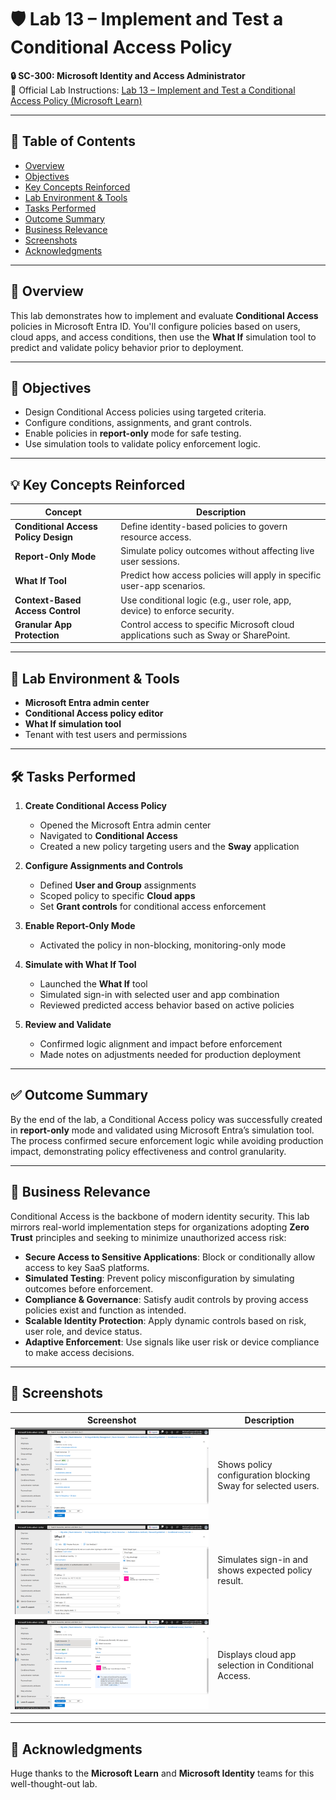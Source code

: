 # 🛡️ Lab 13 – Implement and Test a Conditional Access Policy  
**🔒 SC-300: Microsoft Identity and Access Administrator**  
📄 Official Lab Instructions: [Lab 13 – Implement and Test a Conditional Access Policy (Microsoft Learn)](https://microsoftlearning.github.io/SC-300-Identity-and-Access-Administrator/Instructions/Labs/Lab_13_ImplementAndTestAConditionalAccessPolicy.html)

---

## 📑 Table of Contents

- [Overview](#overview)
- [Objectives](#objectives)
- [Key Concepts Reinforced](#key-concepts-reinforced)
- [Lab Environment & Tools](#lab-environment--tools)
- [Tasks Performed](#tasks-performed)
- [Outcome Summary](#outcome-summary)
- [Business Relevance](#business-relevance)
- [Screenshots](#screenshots)
- [Acknowledgments](#acknowledgments)

---

## 🧭 Overview

This lab demonstrates how to implement and evaluate **Conditional Access** policies in Microsoft Entra ID. You'll configure policies based on users, cloud apps, and access conditions, then use the **What If** simulation tool to predict and validate policy behavior prior to deployment.

---

## 🎯 Objectives

- Design Conditional Access policies using targeted criteria.
- Configure conditions, assignments, and grant controls.
- Enable policies in **report-only** mode for safe testing.
- Use simulation tools to validate policy enforcement logic.

---

## 💡 Key Concepts Reinforced

| Concept                                 | Description                                                                                  |
| -------------------------------------- | -------------------------------------------------------------------------------------------- |
| **Conditional Access Policy Design**   | Define identity-based policies to govern resource access.                                    |
| **Report-Only Mode**                   | Simulate policy outcomes without affecting live user sessions.                              |
| **What If Tool**                       | Predict how access policies will apply in specific user-app scenarios.                       |
| **Context-Based Access Control**       | Use conditional logic (e.g., user role, app, device) to enforce security.                    |
| **Granular App Protection**            | Control access to specific Microsoft cloud applications such as Sway or SharePoint.          |

---

## 🧪 Lab Environment & Tools

- **Microsoft Entra admin center**
- **Conditional Access policy editor**
- **What If simulation tool**
- Tenant with test users and permissions

---

## 🛠️ Tasks Performed

1. **Create Conditional Access Policy**  
   - Opened the Microsoft Entra admin center  
   - Navigated to **Conditional Access**  
   - Created a new policy targeting users and the **Sway** application  

2. **Configure Assignments and Controls**  
   - Defined **User and Group** assignments  
   - Scoped policy to specific **Cloud apps**  
   - Set **Grant controls** for conditional access enforcement  

3. **Enable Report-Only Mode**  
   - Activated the policy in non-blocking, monitoring-only mode  

4. **Simulate with What If Tool**  
   - Launched the **What If** tool  
   - Simulated sign-in with selected user and app combination  
   - Reviewed predicted access behavior based on active policies  

5. **Review and Validate**  
   - Confirmed logic alignment and impact before enforcement  
   - Made notes on adjustments needed for production deployment  

---

## ✅ Outcome Summary

By the end of the lab, a Conditional Access policy was successfully created in **report-only** mode and validated using Microsoft Entra’s simulation tool. The process confirmed secure enforcement logic while avoiding production impact, demonstrating policy effectiveness and control granularity.

---

## 💼 Business Relevance

Conditional Access is the backbone of modern identity security. This lab mirrors real-world implementation steps for organizations adopting **Zero Trust** principles and seeking to minimize unauthorized access risk:

- **Secure Access to Sensitive Applications**: Block or conditionally allow access to key SaaS platforms.
- **Simulated Testing**: Prevent policy misconfiguration by simulating outcomes before enforcement.
- **Compliance & Governance**: Satisfy audit controls by proving access policies exist and function as intended.
- **Scalable Identity Protection**: Apply dynamic controls based on risk, user role, and device status.
- **Adaptive Enforcement**: Use signals like user risk or device compliance to make access decisions.

---

## 📸 Screenshots

| Screenshot | Description |
| ---------- | ----------- |
| ![Conditional Access Policy – Block Sway](https://github.com/miadco/SC-300-Identity-and-Access-Labs/blob/main/13%20-%20Implement%20and%20test%20a%20conditional%20access%20policy/screenshots/conditional-access-policy-block-sway.png?raw=true) | Shows policy configuration blocking Sway for selected users. |
| ![What If Tool – Conditional Access Simulation](https://github.com/miadco/SC-300-Identity-and-Access-Labs/blob/main/13%20-%20Implement%20and%20test%20a%20conditional%20access%20policy/screenshots/what-if-tool-conditional-access.png?raw=true) | Simulates sign-in and shows expected policy result. |
| ![Target Resources in Conditional Access](https://github.com/miadco/SC-300-Identity-and-Access-Labs/blob/main/13%20-%20Implement%20and%20test%20a%20conditional%20access%20policy/screenshots/conditional-access-policy-target-resources.png?raw=true) | Displays cloud app selection in Conditional Access. |

---

## 🙏 Acknowledgments

Huge thanks to the **Microsoft Learn** and **Microsoft Identity** teams for this well-thought-out lab.  

